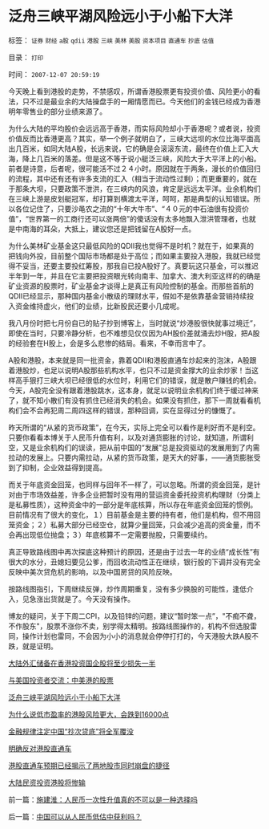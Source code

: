 # 泛舟三峡平湖风险远小于小船下大洋

标签： `证券` `财经` `a股` `qdii` `港股` `三峡` `美林` `美股` `资本项目` `直通车` `抄底` `估值` 

目录： `打印`

时间： `2007-12-07 20:59:19`

今天晚上看到港股的走势，不禁感叹，所谓香港股票更有投资价值、风险更小的看法，只不过是最业余的大陆操盘手的一厢情愿而已。今天他们的金钱已经成为香港明年零售业的部分业绩来源了。

为什么大陆的平均股价会远远高于香港，而实际风险却小于香港呢？或者说，投资价值反而比香港更高？其实，举一个例子就明白了，三峡大远坝的水位比海平面高出几百米，如同大陆A股，长远来说，它的确是会滚滚东流，最终在价值上汇入大海，降上几百米的落差。但是这不等于说小艇泛三峡，风险大于大平洋上的小船。前者是诗意，后者呢，很可能活不过２４小时。原因就在于两条，漫长的价值回归的流程，其中还有还有许多支流的汇入（相当于流动性过剩）；而更重要的，就在于那条大坝，只要政策不泄洪，在三峡内的风浪，肯定是远远太平洋。业余机构们在三峡上游是皮划艇冠军，却打算到横渡太平洋，呵呵，那是典型的认知错误。所以各位记住了，只要沙黾农之流的“十年大牛市”、“４０元的中石油很有投资价值”，“世界第一的工商行还可以涨两倍”的傻话没有太多地飘入泄洪管理者，也就是中南海的耳朵，大抵上，建议您还是把钱留在A股好一点。

为什么美林矿业基金这只最低风险的QDII我也觉得不是时机？就在于，如果真的把钱向外投，目前整个国际市场都是处于高位；而如果主要投入港股，我就已经觉得不妥当，还要主要投红筹股，那我自已投A股好了。真要玩这只基金，可以推迟半年到一年，并且在它主要把投资眼光转向南丰、加拿大、澳大利亚这样的的确是矿业资源的股票时，矿业基金才谈得上是真正有风险控制的基金。而那些首航的QDII已经显示，那种国内基金小散级的理财水平，假如不是依靠基金营销持续投入资金维持虚火，他们的业绩，比新股民还要小几成呢。

我八月份时把七月份自已的贴子抄到博客上，当时就说“炒港股很快就事过境迁”，即使在当时，只要冷静分析，也不难想见仅仅因为AH股价差就涌去炒H股，把A股的经验套在H股上，会是多么悲惨的结局。看来，不幸而言中了。

A股和港股，本来就是同一批资金，靠着QDII和港股直通车炒起来的泡沫，A股跟着港股炒，也足以说明A股那些机构水平，也只不过是资金撑大的业余炒家！当这样高手狠打三峡大坝已经很低的水位时，利用它们的错误，就是散户赚钱的机会。今天，A股完全没有跟着港股跳水，这本身，就足以说明业余机构们终于缓过神来了，就不知小散们有没有抓住已经消失的机会。如果没有抓住，那下一周就看看机构们会不会再犯周二周四这样的错误，那种回调，实在显得过分的慷慨了。

昨天所谓的“从紧的货币政策”，在今天，实际上完全可以看作是利好而不是利空。只要你看看本博关于人民币升值有利，以及对通货膨胀的讨论，就知道，所谓利空，又是业余机构们的误读，把从前中国的“发展”总是投资驱动的发展用到了内需拉动的发展上。只要内需拉动，从紧的货币政策，是天大的好事，——通货膨胀受到了抑制，企业效益得到提高。

而关于年底资金回笼，也同样与回年不一样了，可以忽略。所谓的资金回笼，是针对由于市场效益差，许多企业把暂时没有用的营运资金委托投资机构理财（分类上是私募性质），这种资金中的一部分是年底核算，所以存在年底资金回笼的惯例。目前情况有了很大的变化，１）目前基金是主要的持有者，他们是机构，但不用回笼资金；２）私募大部分已经空仓，就算少量回笼，只会减少追高的资金量，而不会再出现低位抛盘；３）年底核算不一定需要抛股，只需要续约。

真正导致路线图中再次探底这种预计的原因，还是由于过去一年的业绩“成长性”有很大的水分，丑媳妇要见公爹，而回收流动性正在继续，银行股的下调并没有完全反映中美次贷危机的影响，以及中国房贷的风险反映。

按路线图指引，下周继续反弹，炒作周期重复，没有多少换股的可能性，逢低介入，见急涨出货就是了。今天没有操作。

博友的疑问，关于下周二CPI，以及铅锌的问题，建议“暂时笨一点”，"不痴不聋，不作股东"，股票不涨你不卖，别学得太精明。按路线图操作的，机构不但选股雷同，操作计划也雷同，不会因为小小的消息就会停停打打的，今天港股大跌A股不跌，就是证明。

[大陆外汇储备在香港投资国企股将至少损失一半](../../../2009/1/15/大陆外汇储备在香港投资国企股将至少损失一半.md)

[与美国投资者交流：中美港的股票](../../../2008/10/21/与美国投资者交流：中美港的股票.md)

[泛舟三峡平湖风险远小于小船下大洋](../../../2007/12/7/泛舟三峡平湖风险远小于小船下大洋.md)

[为什么说低市盈率的港股风险更大，会跌到16000点](../../../2008/1/19/为什么说低市盈率的港股风险更大，会跌到16000点.md)

[金融规律注定中国“抄次贷底”将全军覆没](../../../2008/2/28/金融规律注定中国“抄次贷底”将全军覆没.md)

[明确反对港股直通车](../../../2007/11/21/“钱留给自已用”明确反对港股直通车输出国内外汇资本.md)

[港股直通车预期已经揭示了两地股市同时崩盘的捷径](../../../2007/10/5/港股直通车预期已经揭示了两地股市同时崩盘的捷径.md)

[大陆民资投资港股将惨输](../../../2007/8/26/资本项目平衡人民币低汇率顺差损失数万亿.md)



前一篇：[施建淮：人民币一次性升值真的不可以是一种选择吗](../../../2007/12/6/施建淮：人民币一次性升值真的不可以是一种选择吗.md)

后一篇：[中国可以从人民币低估中获利吗？](../../../2007/12/8/中国可以从人民币低估中获利吗？.md)